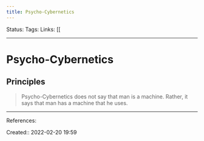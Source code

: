 ```yaml
---
title: Psycho-Cybernetics
---
```

Status: 
Tags: 
Links: [[
___

# Psycho-Cybernetics
## Principles
> Psycho-Cybernetics does not say that man is a machine. Rather, it says that man has a machine that he uses.


___
References:

Created:: 2022-02-20 19:59
